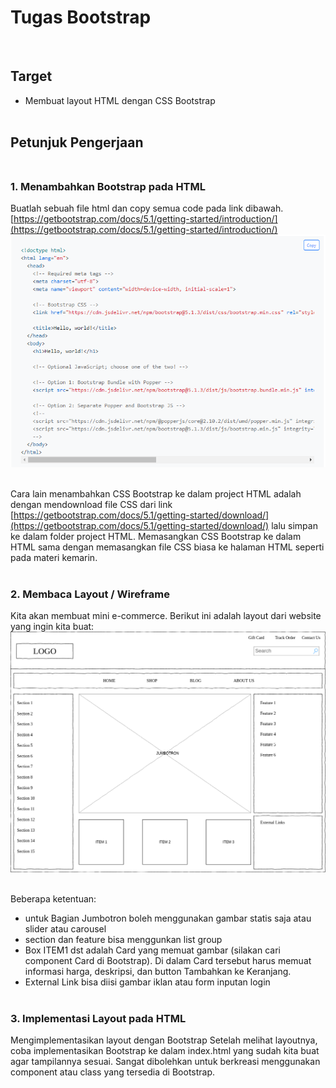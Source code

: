 # Tugas Bootstrap
<br/>

## Target
- Membuat layout HTML dengan CSS Bootstrap<br/><br/>

## Petunjuk Pengerjaan<br/><br/>

### 1. Menambahkan Bootstrap pada HTML 
Buatlah sebuah file html dan copy semua code pada link dibawah.
[https://getbootstrap.com/docs/5.1/getting-started/introduction/](https://getbootstrap.com/docs/5.1/getting-started/introduction/)
![alt text](image/kedua_satu.png)<br/><br/>

Cara lain menambahkan CSS Bootstrap ke dalam project HTML adalah dengan mendownload file CSS dari link [https://getbootstrap.com/docs/5.1/getting-started/download/](https://getbootstrap.com/docs/5.1/getting-started/download/) lalu simpan ke dalam folder project HTML. Memasangkan CSS Bootstrap ke dalam HTML sama dengan memasangkan file CSS biasa ke halaman HTML seperti pada materi kemarin.‌<br/><br/>

### 2. Membaca Layout / Wireframe
Kita akan membuat mini e-commerce. Berikut ini adalah layout dari website yang ingin kita buat:
![alt text](image/kedua_kedua.png)<br/><br/>

Beberapa ketentuan:‌
- untuk Bagian Jumbotron boleh menggunakan gambar statis saja atau slider atau carousel 
- section dan feature bisa menggunkan list group
- Box ITEM1 dst adalah Card yang memuat gambar (silakan cari component Card di Bootstrap). Di dalam Card tersebut harus memuat informasi harga, deskripsi, dan button Tambahkan ke Keranjang.
- External Link bisa diisi gambar iklan atau form inputan login
<br/><br/>

### 3. Implementasi Layout pada HTML
Mengimplementasikan layout dengan Bootstrap Setelah melihat layoutnya, coba implementasikan Bootstrap ke dalam index.html yang sudah kita buat agar tampilannya sesuai. Sangat dibolehkan untuk berkreasi menggunakan component atau class yang tersedia di Bootstrap.
‌

